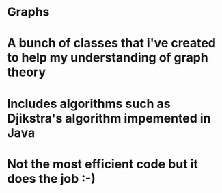 # Graphs
# A bunch of classes that i've created to help my understanding of graph theory
# Includes algorithms such as Djikstra's algorithm impemented in Java
# Not the most efficient code but it does the job :-)
